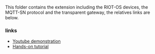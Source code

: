 This folder contains the extension including the RIOT-OS devices, the MQTT-SN protocol and the transparent gateway, the relatives links are below.

### links
- [Youtube demonstration](https://youtu.be/zVOfD81fPKc)
- [Hands-on tutorial](https://www.hackster.io/ivagnesmanuel/iot-2020-assignment2-5069b8)
